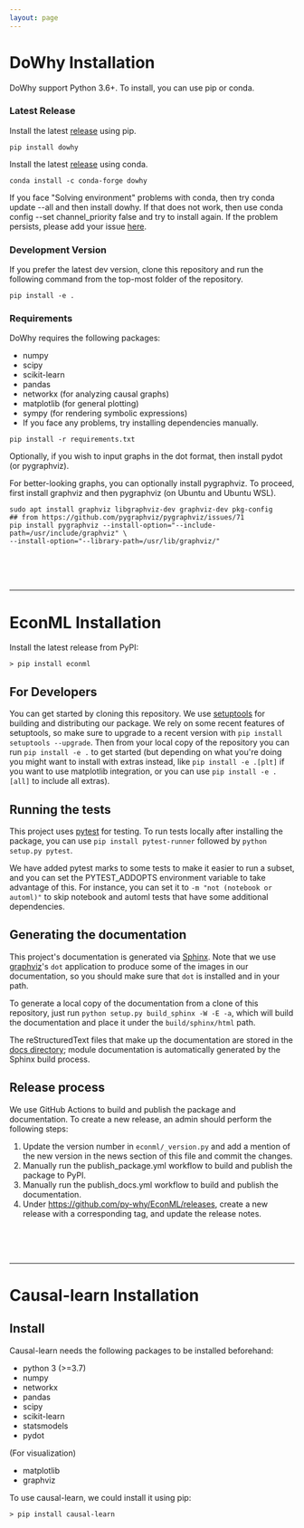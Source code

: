 ```yaml
---
layout: page
---
```


# DoWhy Installation

DoWhy support Python 3.6+. To install, you can use pip or conda.

### Latest Release

Install the latest [release](https://pypi.org/project/dowhy/) using pip.

```shell
pip install dowhy
```

Install the latest [release](https://pypi.org/project/dowhy/) using conda.

```shell
conda install -c conda-forge dowhy
```

If you face "Solving environment" problems with conda, then try conda update --all and then install dowhy. If that does not work, then use conda config --set channel_priority false and try to install again. If the problem persists, please add your issue [here](https://github.com/microsoft/dowhy/issues/197).

### Development Version

If you prefer the latest dev version, clone this repository and run the following command from the top-most folder of the repository.

```shell
pip install -e .
```

### Requirements

DoWhy requires the following packages:

- numpy
- scipy
- scikit-learn
- pandas
- networkx (for analyzing causal graphs)
- matplotlib (for general plotting)
- sympy (for rendering symbolic expressions)
- If you face any problems, try installing dependencies manually.

```shell
pip install -r requirements.txt
```

Optionally, if you wish to input graphs in the dot format, then install pydot (or pygraphviz).

For better-looking graphs, you can optionally install pygraphviz. To proceed, first install graphviz and then pygraphviz (on Ubuntu and Ubuntu WSL).

```shell
sudo apt install graphviz libgraphviz-dev graphviz-dev pkg-config
## from https://github.com/pygraphviz/pygraphviz/issues/71
pip install pygraphviz --install-option="--include-path=/usr/include/graphviz" \
--install-option="--library-path=/usr/lib/graphviz/"
```

<br/>
<br/>
<br/>

---

# EconML Installation


Install the latest release from PyPI:

    > pip install econml


## For Developers

You can get started by cloning this repository. We use 
[setuptools](https://setuptools.readthedocs.io/en/latest/index.html) for building and distributing our package.
We rely on some recent features of setuptools, so make sure to upgrade to a recent version with
`pip install setuptools --upgrade`.  Then from your local copy of the repository you can run `pip install -e .` to get started (but depending on what you're doing you might want to install with extras instead, like `pip install -e .[plt]` if you want to use matplotlib integration, or you can use  `pip install -e .[all]` to include all extras).

## Running the tests

This project uses [pytest](https://docs.pytest.org/) for testing.  To run tests locally after installing the package, you can use `pip install pytest-runner` followed by `python setup.py pytest`.

We have added pytest marks to some tests to make it easier to run a subset, and you can set the PYTEST_ADDOPTS environment variable to take advantage of this.  For instance, you can set it to `-m "not (notebook or automl)"` to skip notebook and automl tests that have some additional dependencies. 

## Generating the documentation

This project's documentation is generated via [Sphinx](https://www.sphinx-doc.org/en/main/index.html).  Note that we use [graphviz](https://graphviz.org/)'s 
`dot` application to produce some of the images in our documentation, so you should make sure that `dot` is installed and in your path.

To generate a local copy of the documentation from a clone of this repository, just run `python setup.py build_sphinx -W -E -a`, which will build the documentation and place it under the `build/sphinx/html` path. 

The reStructuredText files that make up the documentation are stored in the [docs directory](https://github.com/py-why/EconML/tree/main/doc); module documentation is automatically generated by the Sphinx build process.

## Release process

We use GitHub Actions to build and publish the package and documentation.  To create a new release, an admin should perform the following steps:

1. Update the version number in `econml/_version.py` and add a mention of the new version in the news section of this file and commit the changes.
2. Manually run the publish_package.yml workflow to build and publish the package to PyPI.
3. Manually run the publish_docs.yml workflow to build and publish the documentation.
4. Under https://github.com/py-why/EconML/releases, create a new release with a corresponding tag, and update the release notes.

<br/>
<br/>
<br/>

---

# Causal-learn Installation

## Install
Causal-learn needs the following packages to be installed beforehand:

- python 3 (>=3.7)
- numpy
- networkx
- pandas
- scipy
- scikit-learn
- statsmodels
- pydot

(For visualization)
- matplotlib
- graphviz

To use causal-learn, we could install it using pip:

    > pip install causal-learn
